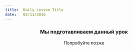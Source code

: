 ```yaml
---
title:  Daily Lesson Title
date:   02/11/2016
---
```


### <center>Мы подготавливаем данный урок</center> 

 <center>Попробуйте позже</center>